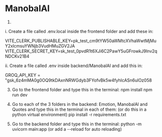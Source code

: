# ManobalAI

1. 
   
   i. Create a file called .env.local inside the frontend folder and add these in:
      
   VITE_CLERK_PUBLISHABLE_KEY=pk_test_cm9tYW50aWMtcXVhaWwtMjMuY2xlcmsuYWNjb3VudHMuZGV2JA
   VITE_CLERK_SECRET_KEY=sk_test_0pvdR1t6XJi6C2PawY5uGFrowkJ9lnv2qNDCKv21B4

   ii. Create a file called .env inside backend/ManobalAI and add this in:

   GROQ_API_KEY = "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

3. Go to the frontend folder and type this in the terminal:
 npm install
 npm run dev

4. Go to each of the 3 folders in the backend: Emotion, ManobalAI and Quotes and type this in the terminal in each of them: (or do this in a python virtual environment)
   pip install -r requirements.txt

5. Go to the backend folder and type this in the terminal:
   python -m uvicorn main:app (or add a --reload for auto reloading)

 
